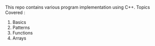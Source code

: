 This repo contains various program implementation using C++.
Topics Covered :
1) Basics
2) Patterns
3) Functions
4) Arrays
